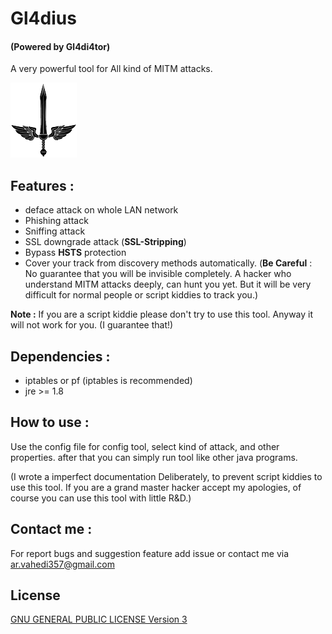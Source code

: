 # Gl4dius 
#### (Powered by Gl4di4tor)
A very powerful tool for All kind of MITM attacks.

![Alt Gl4dius](./logoTransparent.png)

## Features : 
- deface attack on whole LAN network
- Phishing attack
- Sniffing attack
- SSL downgrade attack (**SSL-Stripping**)
- Bypass **HSTS** protection
- Cover your track from discovery methods automatically. (**Be Careful** : No guarantee that you will be 
invisible completely. A hacker who understand MITM attacks deeply, can hunt you yet. But it will be very difficult for normal 
people or script kiddies to track you.) 

**Note :** If you are a script kiddie please don't try to use this tool. Anyway it will not work for you. (I guarantee that!)

## Dependencies : 

- iptables or pf (iptables is recommended)
- jre >= 1.8

## How to use : 

Use the config file for config tool, select kind of attack, and other properties.
after that you can simply run tool like other java programs.

(I wrote a imperfect documentation Deliberately, to prevent script kiddies to use this tool. 
If you are a grand master hacker accept my apologies, of course you can use this tool with little R&D.)

## Contact me :

For report bugs and suggestion feature add issue or contact me via ar.vahedi357@gmail.com

## License

[GNU GENERAL PUBLIC LICENSE Version 3](https://www.gnu.org/licenses/gpl.html)
